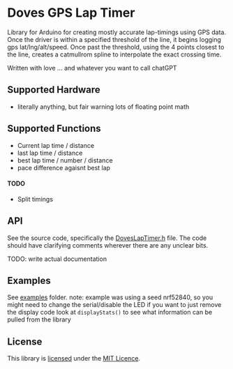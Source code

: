 # Doves GPS Lap Timer
Library for Arduino for creating mostly accurate lap-timings using GPS data.
Once the driver is within a specified threshold of the line, it begins logging gps lat/lng/alt/speed.
Once past the threshold, using the 4 points closest to the line, creates a catmullrom spline to interpolate the exact crossing time.

Written with love ... and whatever you want to call chatGPT

## Supported Hardware

* literally anything, but fair warning lots of floating point math

## Supported Functions
* Current lap time / distance
* last lap time / distance
* best lap time / number / distance
* pace difference agaisnt best lap

#### TODO
* Split timings

## API

See the source code, specifically the [DovesLapTimer.h](src/DovesLapTimer.h) file.
The code should have clarifying comments wherever there are any unclear bits.

TODO: write actual documentation

## Examples

See [examples](examples) folder.
note: example was using a seed nrf52840, so you might need to change the serial/disable the LED
if you want to just remove the display code look at `displayStats()` to see what information can be pulled from the library

## License

This library is [licensed](LICENSE) under the [MIT Licence](http://en.wikipedia.org/wiki/MIT_License).
